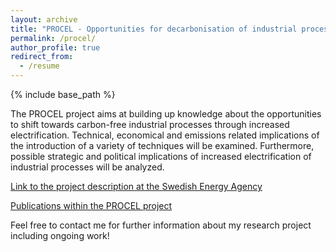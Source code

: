```yaml
---
layout: archive
title: "PROCEL - Opportunities for decarbonisation of industrial processes through increased electrification"
permalink: /procel/
author_profile: true
redirect_from:
  - /resume
---
```


{% include base_path %}

The PROCEL project aims at building up knowledge about the opportunities to shift towards carbon-free industrial processes through increased electrification. Technical, economical and emissions related implications of the introduction of a variety of techniques will be examined. Furthermore, possible strategic and political implications of increased electrification of industrial processes will be analyzed.

[Link to the project description at the Swedish Energy Agency](http://www.energimyndigheten.se/forskning-och-innovation/projektdatabas/sokresultat/?projectid=23530)

[Publications within the PROCEL project](https://holgerw-chalmers.github.io/publications/)

Feel free to contact me for further information about my research project including ongoing work!

<!---
Create a results collection (link to publications, final report, theses, workshops...)
Ongoing work / finished publications / status updates / work packages / collaboration
======
* Publications
  * Journal paper methodology (preprint)
  * Journal paper electricity price (preprint)
  * Journal paper Johan
* Case studies
  * Membranes in pulp and paper
  * Electric steam generation extended
--->
